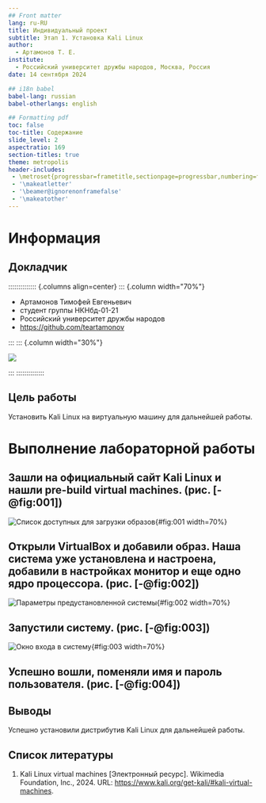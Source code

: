 ```yaml
---
## Front matter
lang: ru-RU
title: Индивидуальный проект
subtitle: Этап 1. Установка Kali Linux
author:
  - Артамонов Т. Е.
institute:
  - Российский университет дружбы народов, Москва, Россия
date: 14 сентября 2024

## i18n babel
babel-lang: russian
babel-otherlangs: english

## Formatting pdf
toc: false
toc-title: Содержание
slide_level: 2
aspectratio: 169
section-titles: true
theme: metropolis
header-includes:
 - \metroset{progressbar=frametitle,sectionpage=progressbar,numbering=fraction}
 - '\makeatletter'
 - '\beamer@ignorenonframefalse'
 - '\makeatother'
---
```


# Информация

## Докладчик

:::::::::::::: {.columns align=center}
::: {.column width="70%"}

  * Артамонов Тимофей Евгеньевич
  * студент группы НКНбд-01-21
  * Российский университет дружбы народов
  * <https://github.com/teartamonov>

:::
::: {.column width="30%"}

![](image/ava.jpg)

:::
::::::::::::::


## Цель работы

Установить Kali Linux на виртуальную машину для дальнейшей работы.

# Выполнение лабораторной работы

## Зашли на официальный сайт Kali Linux и нашли pre-build virtual machines. (рис. [-@fig:001])

![Список доступных для загрузки образов](image/1.PNG){#fig:001 width=70%}

## Открыли VirtualBox и добавили образ. Наша система уже установлена и настроена, добавили в настройках монитор и еще одно ядро процессора. (рис. [-@fig:002])

![Параметры предустановленной системы](image/2.PNG){#fig:002 width=70%}

## Запустили систему. (рис. [-@fig:003])

![Окно входа в систему](image/3.PNG){#fig:003 width=70%}

## Успешно вошли, поменяли имя и пароль пользователя. (рис. [-@fig:004])

## Выводы

Успешно установили дистрибутив Kali Linux для дальнейшей работы.

## Список литературы

1. Kali Linux virtual machines [Электронный ресурс]. Wikimedia Foundation, Inc., 2024. URL: https://www.kali.org/get-kali/#kali-virtual-machines.
